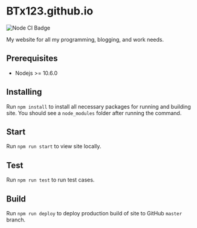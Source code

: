 # BTx123.github.io

![Node CI Badge](https://github.com/BTx123/BTx123.github.io/workflows/Node%20CI/badge.svg)

My website for all my programming, blogging, and work needs.

## Prerequisites

- Nodejs >= 10.6.0

## Installing

Run `npm install` to install all necessary packages for running and building site. You should see a `node_modules` folder after running the command.

## Start

Run `npm run start` to view site locally.

## Test

Run `npm run test` to run test cases.

## Build

Run `npm run deploy` to deploy production build of site to GitHub `master` branch.
